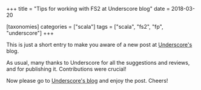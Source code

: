 +++
title = "Tips for working with FS2 at Underscore blog"
date = 2018-03-20

[taxonomies]
categories = ["scala"]
tags = ["scala", "fs2", "fp", "underscore"]
+++


This is just a short entry to make you aware of a new post at [Underscore's](https://underscore.io/blog/posts/2018/03/20/fs2.html) blog.

As usual, many thanks to Underscore for all the suggestions and reviews, and for publishing it. Contributions were crucial!

Now please go to [Underscore's blog](https://underscore.io/blog/posts/2018/03/20/fs2.html) and enjoy the post. Cheers!
